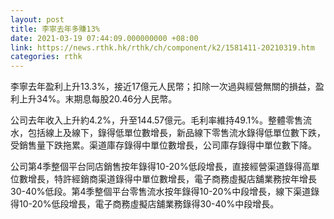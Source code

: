 ```yaml
---
layout: post
title: 李寧去年多賺13%
date: 2021-03-19 07:44:09.000000000 +08:00
link: https://news.rthk.hk/rthk/ch/component/k2/1581411-20210319.htm
categories: rthk
---
```


李寧去年盈利上升13.3%，接近17億元人民幣；扣除一次過與經營無關的損益，盈利上升34%。末期息每股20.46分人民幣。

公司去年收入上升約4.2%，升至144.57億元。毛利率維持49.1%。整體零售流水，包括線上及線下，錄得低單位數增長，新品線下零售流水錄得低單位數下跌，受銷售量下跌拖累。渠道庫存錄得中單位數增長，公司庫存錄得中單位數下降。

公司第4季整個平台同店銷售按年錄得10-20%低段增長，直接經營渠道錄得高單位數增長，特許經銷商渠道錄得中單位數增長，電子商務虛擬店舖業務按年增長30-40%低段。第4季整個平台零售流水按年錄得10-20%中段增長，線下渠道錄得10-20%低段增長，電子商務虛擬店舖業務錄得30-40%中段增長。
